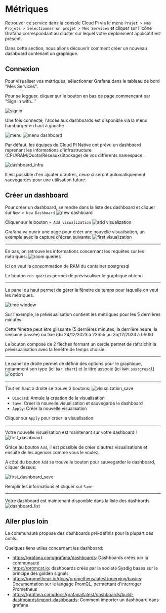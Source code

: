 # Métriques

Retrouver ce service dans la console Cloud Pi via le menu `Projet > Mes Projets > Sélectionner un projet > Mes Services` et cliquer sur l'icône Grafana correspondant au cluster sur lequel votre déploiement applicatif est présent.

Dans cette section, nous allons découvrir comment créer un nouveau dashboard contenant un graphique.

## Connexion
Pour visualiser vos métriques, sélectionner Grafana dans le tableau de bord "Mes Services".

Pour se logguer, cliquer sur le bouton en bas de page commençant par "Sign in with..."

![signin](/img/guide/grafana-sign-in.png)

Une fois connecté, l'accès aux dashboards est disponible via la menu hamburger en haut à gauche 

![menu](/img/guide/grafana_menu.png)
![menu dashboard](/img/guide/grafana_menu_dashboard.png)

Par défaut, les équipes de Cloud Pi Native ont prévu un dashboard reprenant les informations d'infrastructure (CPU/RAM/Quota/Réseaux/Stockage) de vos différents namespace.

![dashboard_infra](/img/guide/dashboard_infra.png)

Il est possible d'en ajouter d'autres, ceux-ci seront automatiquement sauvegardés pour une utilisation future.

## Créer un dashboard
Pour créer un dashboard, se rendre dans la liste des dashboard et cliquer sur `New > New Dashboard`
![new dashboard](/img/guide/grafana_new_dashboard.png)

Cliquer sur le bouton `+ Add visualization`
![add visualization](/img/guide/grafana_add_visualization.png)

Grafana va ouvrir une page pour créer une nouvelle visualisation, un exemple avec la capture d'écran suivante:
![first visualization](/img/guide/grafana_first_visualization.png)

---
En bas, on retrouve les informations concernant les requêtes sur les métriques:
![zoom queries](/img/guide/grafana_first_visualization_metrics.png)

Ici on veut la consommation de RAM du container postgresql

Le bouton `run queries` permet de prévisualiser le graphique obtenu

---
Le panel du haut permet de gérer la fênetre de temps pour laquelle on veut les métriques.

![time window](/img/guide/grafana_first_visualization_time_window.png)

Sur l'exemple, le prévisualisation contient les métriques pour les 5 dernières minutes

Cette fênetre peut être glissante (5 dernières minutes, la dernière heure, la semaine passée) ou fixe (du 24/12/2023 à 23h55 au 25/12/2023 à 0h05)

Le bouton composé de 2 flèches formant un cercle permet de rafraichir la prévisualisation avec la fenêtre de temps choisie

---
Le panel de droite permet de définir des options pour le graphique, notamment son type (ici `bar chart`) et le titre associé (ici `RAM postgresql`)
![option](/img/guide/grafana_first_visualization_option.png)


---
Tout en haut à droite se trouve 3 boutons:
![visualization_save](/img/guide/grafana_visualization_save.png)

- `Discard`: Annule la création de la visualisation
- `Save`: Créer la nouvelle visualisation et sauvegarde le dashboard
- `Apply`: Créer la nouvelle visualisation

Cliquer sur `Apply` pour créer la visualisation

---
Votre nouvelle visualisation est maintenant sur votre dashboard !
![first_dashboard](/img/guide/grafana_first_dashboard.png)

Grâce au bouton `Add`, il est possible de créer d'autres visualisations et ensuite de les agencer comme vous le voulez.

A côté du bouton `Add` se trouve le bouton pour sauvegarder le dashboard, cliquer dessus:

![first_dashboard_save](/img/guide/grafana_dashboard_save.png)

Remplir les informations et cliquer sur `Save`

---
Votre dashboard est maintenant disponible dans la liste des dashbords
![dashboard_list](/img/guide/grafana_list_dashboard_final.png)

## Aller plus loin
La communauté propose des dashboards pré-définis pour la plupart des outils.

Quelques liens utiles concernant les dashboard:
- <https://grafana.com/grafana/dashboards>: Dashboards créés par la communauté
- <https://promcat.io>: dashboards créés par la société Sysdig basés sur le principe des golden signals
- <https://prometheus.io/docs/prometheus/latest/querying/basics>: Documentation sur le langage PromQL, permettant d'interroger Prometheus
- <https://grafana.com/docs/grafana/latest/dashboards/build-dashboards/import-dashboards>: Comment importer un dashboard dans grafana

